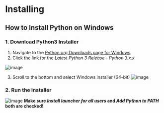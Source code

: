 # Installing

## How to Install Python on Windows
### 1. Download Python3 Installer
1. Navigate to the [Python.org Downloads page for Windows](https://www.python.org/downloads/windows/)
2. Click the link for the *Latest Python 3 Release - Python 3.x.x*


![image](https://user-images.githubusercontent.com/25150523/131097343-ade50277-5fe6-45ef-a32c-ce001e9fd325.png)

3. Scroll to the bottom and select Windows installer (64-bit)
![image](https://user-images.githubusercontent.com/25150523/131097882-b90d3eb0-938d-4808-872b-f28add34044a.png)


### 2. Run the Installer
![image](https://user-images.githubusercontent.com/25150523/131098471-62e7aa04-c844-4027-9b8a-ee895fb0e3e4.png)
**Make sure *Install launcher for all users* and *Add Python to PATH* both are checked!**
